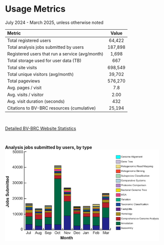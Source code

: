 # Usage Metrics
July 2024 - March 2025, unless otherwise noted

| Metric                                          | Value    |
| :---------------------------------------------  | :------: |
| Total registered users                          | 64,422   |
| Total analysis jobs submitted by users          |	187,898  |
| Registered users that run a service (avg/month) | 1,698    |
| Total storage used for user data (TB)           | 667      |
| Total site visits                               | 698,549  |
| Total unique visitors (avg/month)               | 39,702   |
| Total pageviews                                 | 576,270  |                      
| Avg. pages / visit                              | 7.8      |
| Avg. visits / visitor                           | 2.00     |
| Avg. visit duration (seconds)                   | 432      |
| Citations to BV-BRC resources (cumulative)      | 25,194   |

<br>

[Detailed BV-BRC Website Statistics](https://status.patricbrc.org/webstats/cgi-bin/awstats.pl?month=05&year=2025&output=main&config=bv-brc.org&framename=index)  

<br>

**Analysis jobs submitted by users, by type**
![Submitted Jobs](./images/jobs_jul_2024_mar_2025.png "Submitted jobs")


